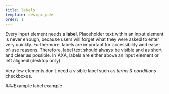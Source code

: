 ```yaml
---
title: labels
template: design.jade
order: 1
---
```

Every input element needs a **label**.  Placeholder text within an input element is never enough, because users will forget what they were asked to enter very quickly. Furthermore, labels are important for accessibility and ease-of-use reasons.  Therefore, label text should always be visible and as short and clear as possible. In AXA, labels are either above an input element or left aligned (desktop only).

Very few elements don’t need a visible label such as *terms & conditions* checkboxes.

###Example
label example
